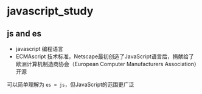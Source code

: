 # javascript_study

## js and es

- javascript 编程语言
- ECMAscript 技术标准，Netscape最初创造了JavaScript语言后，捐献给了欧洲计算机制造商协会（European Computer Manufacturers Association）开源

可以简单理解为 `es ≈ js`，但JavaScript的范围更广泛
